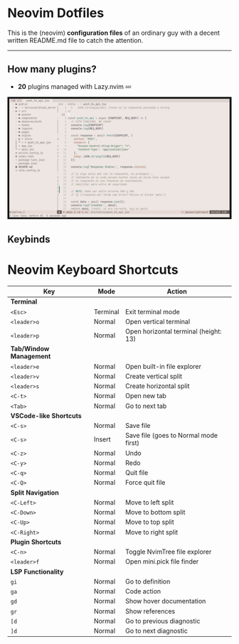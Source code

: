 # Neovim Dotfiles
This is the (neovim) <strong>configuration files</strong> of an ordinary guy with a decent written README.md file to catch the attention.
<hr>

## How many plugins? 
* <strong>20</strong> plugins managed with Lazy.nvim 💤

![Demo](./img/sample.png) 

## Keybinds 

# Neovim Keyboard Shortcuts

| Key | Mode | Action |
|-----|------|--------|
|<strong>Terminal</strong>|
| `<Esc>` | Terminal | Exit terminal mode |
| `<leader>o` | Normal | Open vertical terminal |
| `<leader>p` | Normal | Open horizontal terminal (height: 13) |
|<strong>Tab/Window Management</strong>|
| `<leader>e` | Normal | Open built-in file explorer |
| `<leader>v` | Normal | Create vertical split |
| `<leader>s` | Normal | Create horizontal split |
| `<C-t>` | Normal | Open new tab |
| `<Tab>` | Normal | Go to next tab |
|<strong>VSCode-like Shortcuts</strong>|
| `<C-s>` | Normal | Save file |
| `<C-s>` | Insert | Save file (goes to Normal mode first) |
| `<C-z>` | Normal | Undo |
| `<C-y>` | Normal | Redo |
| `<C-q>` | Normal | Quit file |
| `<C-Q>` | Normal | Force quit file |
|<strong>Split Navigation</strong>|
| `<C-Left>` | Normal | Move to left split |
| `<C-Down>` | Normal | Move to bottom split |
| `<C-Up>` | Normal | Move to top split |
| `<C-Right>` | Normal | Move to right split |
|<strong>Plugin Shortcuts</strong>|
| `<C-n>` | Normal | Toggle NvimTree file explorer |
| `<leader>f` | Normal | Open mini.pick file finder |
|<strong>LSP Functionality</strong>|
| `gi` | Normal | Go to definition |
| `ga` | Normal | Code action |
| `gd` | Normal | Show hover documentation |
| `gr` | Normal | Show references |
| `[d` | Normal | Go to previous diagnostic |
| `]d` | Normal | Go to next diagnostic |
